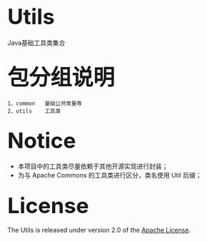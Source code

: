 # <font size=20>Utils</font>
Java基础工具类集合

## <font size=10 face="楷体">包分组说明</font>
	1、common   基础公共常量等
	2、utils    工具类
	
## <font size=14>Notice</font>
* 本项目中的工具类尽量依赖于其他开源实现进行封装；
* 为与 Apache Commons 的工具类进行区分，类名使用 Util 后缀；

## <font size=14>License</font>
The Utils is released under version 2.0 of the [Apache License][].

[Apache License]: http://www.apache.org/licenses/LICENSE-2.0
